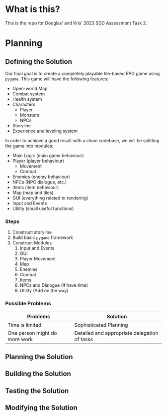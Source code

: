 # What is this?

This is the repo for Douglas' and Kris' 2023 SDD Assessment Task 2.

# Planning

## Defining the Solution

Our final goal is to create a completely playable tile-based RPG game using `pygame`. This game will have the following features:

- Open-world Map
- Combat system
- Health system
- Characters
  - Player
  - Monsters
  - NPCs
- Storyline
- Experience and leveling system

In order to achieve a good result with a clean codebase, we will be splitting the game into modules:

- Main Logic (main game behaviour)
- Player (player behaviour)
  - Movement
  - Combat
- Enemies (enemy behaviour)
- NPCs (NPC dialogue, etc.)
- Items (item behaviour)
- Map (map and tiles)
- GUI (everything related to rendering)
- Input and Events
- Utility (small useful functions)

### Steps

1. Construct storyline
2. Build basic `pygame` framework
3. Construct Modules
   1. Input and Events
   2. GUI
   3. Player Movement
   4. Map
   5. Enemies
   6. Combat
   7. Items
   8. NPCs and Dialogue (If have time)
   9. Utility (Add on the way)

### Possible Problems
| Problems | Solution |
| -------- | -------- |
| Time is limited | Sophisticated Planning |
| One person might do more work | Detailed and appropriate delegation of tasks |

## Planning the Solution

## Building the Solution

## Testing the Solution

## Modifying the Solution
